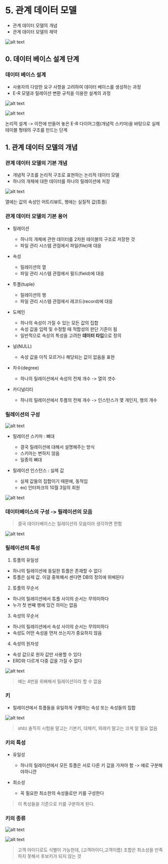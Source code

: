 # 5. 관계 데이터 모델

- 관계 데이터 모델의 개념
- 관계 데이터 모델의 제약

![alt text](image-43.png)

## 0. 데이터 베이스 설계 단계

### 데이터 베이스 설계

- 사용자의 다양한 요구 사항을 고려하여 데이터 베이스를 생성하는 과정
- E-R 모델과 릴레이션 변환 규칙을 이용한 설계의 과정

![alt text](image-44.png)

![alt text](image-45.png)

논리적 설계 -> 이전에 만들어 놓은 E-R 다이어그램(개념적 스키마)을 바탕으로 실제 테이블 형태의 구조를 만드는 단계

## 1. 관계 데이터 모델의 개념

### 관계 데이터 모델의 기본 개념

- 개념적 구조를 논리적 구조로 표현하는 논리적 데이터 모델
- 하나의 개체에 대한 데이터를 하나의 릴레이션에 저장

![alt text](image-46.png)

열에는 값의 속성인 어트리뷰트, 행에는 실질적 값(튜플)

### 관계 데이터 모델의 기본 용어

- 릴레이션

  - 하나의 개체에 관한 데이터를 2차원 테이블의 구조로 저장한 것
  - 파일 관리 시스템 관점에서 파일(file)에 대응

- 속성

  - 릴레이션의 열
  - 파일 관리 시스템 관점에서 필드(field)에 대응

- 투플(tuple)

  - 릴레이션의 행
  - 파일 관리 시스템 관점에서 레코드(record)에 대응

- 도메인
  - 하나의 속성이 가질 수 있는 모든 값의 집합
  - 속성 값을 입력 및 수정할 때 적합성의 판단 기준이 됨
  - 일반적으로 속성의 특성을 고려한 **데이터 타입**으로 정의
- 널(NULL)
  - 속성 값을 아직 모르거나 해당되는 값이 없음을 표현
- 차수(degree)
  - 하나의 릴레이션에서 속성의 전체 개수 -> 열의 갯수
- 카디널리티
  - 하나의 릴레이션에서 투플의 전체 개수 -> 인스턴스가 몇 개인지, 행의 개수

### 릴레이션의 구성

![alt text](image-47.png)

- 릴레이션 스키마 : 뼈대

  - 결국 릴레이션에 대해서 설명해주는 방식
  - 스키마는 변하지 않음
  - 일종의 뼈대

- 릴레이션 인스턴스 : 실제 값

  - 실제 값들의 집합이기 때문에, 동적임
  - ex) 인터파크의 10월 3일의 회원

![alt text](image-48.png)

### 데이터베이스의 구성 -> 릴레이션의 모음

> 결국 데이터베이스는 릴레이션의 모음이라 생각하면 편함

![alt text](image-49.png)

### 릴레이션의 특성

1. 튜플의 유일성

- 하나의 릴레이션에 동일한 튜플은 존재할 수 없다
- 튜플은 실제 값. 이걸 중복해서 센다면 DB의 정의에 위배된다

2. 튜플의 무순서

- 하나의 릴레이션에서 튜플 사이의 순서는 무의미하다
- 누가 첫 번째 행에 있건 의미는 없음

3. 속성의 무순서

- 하나의 릴레이션에서 속성 사이의 순서는 무의미하다
- 속성도 어떤 속성을 먼저 쓰는지가 중요하지 않음

4. 속성의 원자성

- 속성 값으로 원자 값만 사용할 수 있다
- ERD와 다르게 다중 값을 가질 수 없다

![alt text](image-50.png)

> 얘는 4번을 위배해서 릴레이션이라 할 수 없음

### 키

- 릴레이션에서 튜플들을 유일하게 구별하는 속성 또는 속성들의 집합

![alt text](image-51.png)

> shb) 솔직히 시험용 말고는 기본키, 대체키, 외래키 말고는 크게 알 필요 없음

### 키의 특성

- 유일성

  - 하나의 릴레이션에서 모든 튜플은 서로 다른 키 값을 가져야 함 -> 얘로 구분해야하니깐

- 최소성
  - 꼭 필요한 최소한의 속성들로만 키를 구성한다

> 이 특성들을 기준으로 키를 구분하게 된다.

### 키의 종류

![alt text](image-53.png)

![alt text](image-54.png)

> 고객 아이디로도 식별이 가능한데, (고객아이디,고객이름) 조합은 최소성을 만족하지 못해서 후보키가 되지 않는 것
